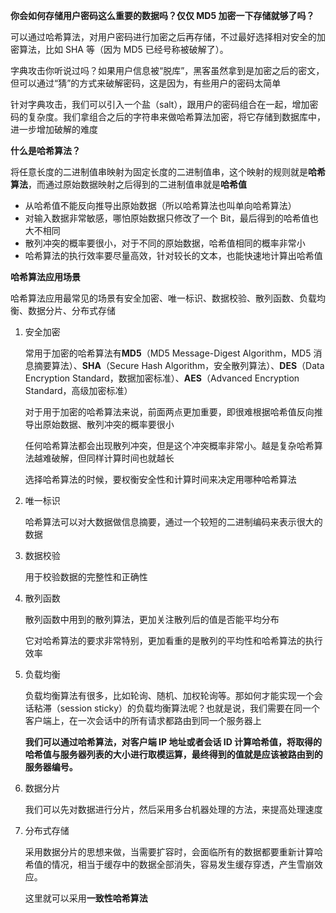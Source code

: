 **你会如何存储用户密码这么重要的数据吗？仅仅 MD5 加密一下存储就够了吗？**

可以通过哈希算法，对用户密码进行加密之后再存储，不过最好选择相对安全的加密算法，比如 SHA 等（因为 MD5 已经号称被破解了）。

字典攻击你听说过吗？如果用户信息被“脱库”，黑客虽然拿到是加密之后的密文，但可以通过“猜”的方式来破解密码，这是因为，有些用户的密码太简单

针对字典攻击，我们可以引入一个盐（salt），跟用户的密码组合在一起，增加密码的复杂度。我们拿组合之后的字符串来做哈希算法加密，将它存储到数据库中，进一步增加破解的难度

**什么是哈希算法？**

将任意长度的二进制值串映射为固定长度的二进制值串，这个映射的规则就是**哈希算法**，而通过原始数据映射之后得到的二进制值串就是**哈希值**

- 从哈希值不能反向推导出原始数据（所以哈希算法也叫单向哈希算法）
- 对输入数据非常敏感，哪怕原始数据只修改了一个 Bit，最后得到的哈希值也大不相同
- 散列冲突的概率要很小，对于不同的原始数据，哈希值相同的概率非常小
- 哈希算法的执行效率要尽量高效，针对较长的文本，也能快速地计算出哈希值

**哈希算法应用场景**

哈希算法应用最常见的场景有安全加密、唯一标识、数据校验、散列函数、负载均衡、数据分片、分布式存储

1. 安全加密

   常用于加密的哈希算法有**MD5**（MD5 Message-Digest Algorithm，MD5 消息摘要算法）、**SHA**（Secure Hash Algorithm，安全散列算法）、**DES**（Data Encryption Standard，数据加密标准）、**AES**（Advanced Encryption Standard，高级加密标准）

   对于用于加密的哈希算法来说，前面两点更加重要，即很难根据哈希值反向推导出原始数据、散列冲突的概率要很小

   任何哈希算法都会出现散列冲突，但是这个冲突概率非常小。越是复杂哈希算法越难破解，但同样计算时间也就越长

   选择哈希算法的时候，要权衡安全性和计算时间来决定用哪种哈希算法

2. 唯一标识

   哈希算法可以对大数据做信息摘要，通过一个较短的二进制编码来表示很大的数据

3. 数据校验

   用于校验数据的完整性和正确性

4. 散列函数

   散列函数中用到的散列算法，更加关注散列后的值是否能平均分布

   它对哈希算法的要求非常特别，更加看重的是散列的平均性和哈希算法的执行效率

5. 负载均衡

   负载均衡算法有很多，比如轮询、随机、加权轮询等。那如何才能实现一个会话粘滞（session sticky）的负载均衡算法呢？也就是说，我们需要在同一个客户端上，在一次会话中的所有请求都路由到同一个服务器上

   **我们可以通过哈希算法，对客户端 IP 地址或者会话 ID 计算哈希值，将取得的哈希值与服务器列表的大小进行取模运算，最终得到的值就是应该被路由到的服务器编号。**

6. 数据分片

   我们可以先对数据进行分片，然后采用多台机器处理的方法，来提高处理速度

7. 分布式存储

   采用数据分片的思想来做，当需要扩容时，会面临所有的数据都要重新计算哈希值的情况，相当于缓存中的数据全部消失，容易发生缓存穿透，产生雪崩效应。

   这里就可以采用**一致性哈希算法**
